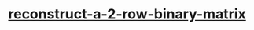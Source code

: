 # [reconstruct-a-2-row-binary-matrix](https://leetcode-cn.com/problems/reconstruct-a-2-row-binary-matrix)
